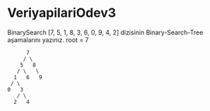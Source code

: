 # VeriyapilariOdev3
BinarySearch
[7, 5, 1, 8, 3, 6, 0, 9, 4, 2] dizisinin Binary-Search-Tree aşamalarını yazınız. root = 7



          7
         / \
        5   8
       / \   \  
      1   6   9
     / \   
    0   3 
       / \
      2   4      
